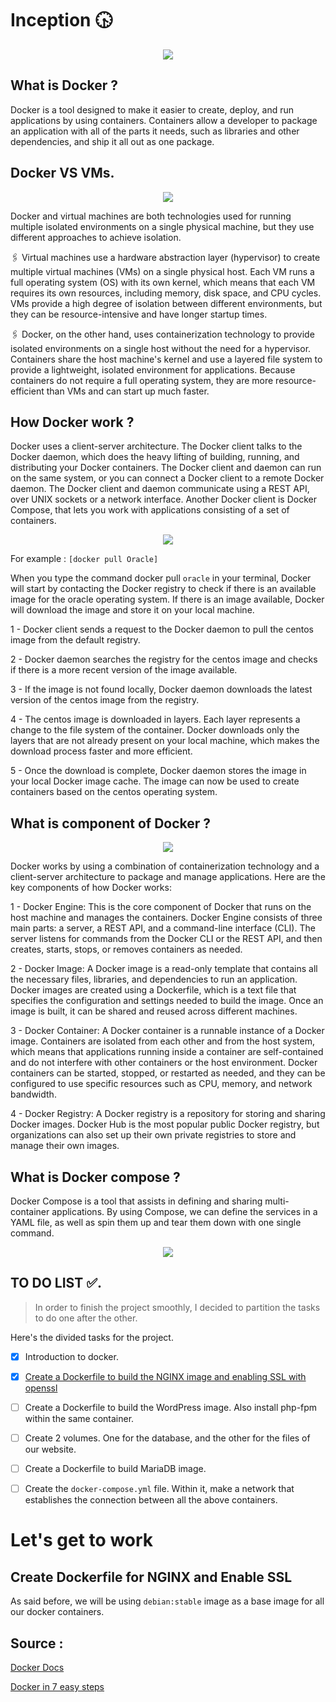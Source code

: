 # Inception 🕟
<p align="center">
<img src="https://alphaville.github.io/optimization-engine/img/docker.gif">
 </p>

## What is Docker ?

Docker is a tool designed to make it easier to create, deploy, and run applications by using containers. Containers allow a developer to package an application with all of the parts it needs, such as libraries and other dependencies, and ship it all out as one package.

## Docker VS VMs.

<p align="center">
 <img src="https://assets-global.website-files.com/5efc3ccdb72aaa7480ec8179/5f03f585f55f79c8b17ae7d2_containers-blog.png">
</p>

Docker and virtual machines are both technologies used for running multiple isolated environments on a single physical machine, but they use different approaches to achieve isolation.

🖇 Virtual machines use a hardware abstraction layer (hypervisor) to create multiple virtual machines (VMs) on a single physical host. Each VM runs a full operating system (OS) with its own kernel, which means that each VM requires its own resources, including memory, disk space, and CPU cycles. VMs provide a high degree of isolation between different environments, but they can be resource-intensive and have longer startup times.

🖇 Docker, on the other hand, uses containerization technology to provide isolated environments on a single host without the need for a hypervisor. Containers share the host machine's kernel and use a layered file system to provide a lightweight, isolated environment for applications. Because containers do not require a full operating system, they are more resource-efficient than VMs and can start up much faster.

## How Docker work ?

Docker uses a client-server architecture. The Docker client talks to the Docker daemon, which does the heavy lifting of building, running, and distributing your Docker containers. The Docker client and daemon can run on the same system, or you can connect a Docker client to a remote Docker daemon. The Docker client and daemon communicate using a REST API, over UNIX sockets or a network interface. Another Docker client is Docker Compose, that lets you work with applications consisting of a set of containers.

<p align="center">
<img src="https://miro.medium.com/max/1400/0*c9ljD66NqkOhhK_f">
</p>

For example : `[docker pull Oracle]`

When you type the command docker pull `oracle` in your terminal, Docker will start by contacting the Docker registry to check if there is an available image for the oracle operating system. If there is an image available, Docker will download the image and store it on your local machine.

1 - Docker client sends a request to the Docker daemon to pull the centos image from the default registry.<br>

2 - Docker daemon searches the registry for the centos image and checks if there is a more recent version of the image available.<br>

3 - If the image is not found locally, Docker daemon downloads the latest version of the centos image from the registry.<br>

4 - The centos image is downloaded in layers. Each layer represents a change to the file system of the container. Docker downloads only the layers that    				are not already present on your local machine, which makes the download process faster and more efficient.<br>
 
5 - Once the download is complete, Docker daemon stores the image in your local Docker image cache. The image can now be used to create containers based on the centos operating system.<br>
 

## What is component of Docker ?

<p align="center">
 <img src="https://miro.medium.com/max/678/1*uGdDnHQq6NVMcSO0DKAVAw.png">
 </p>

Docker works by using a combination of containerization technology and a client-server architecture to package and manage applications. Here are the key components of how Docker works:

1 - Docker Engine: This is the core component of Docker that runs on the host machine and manages the containers. Docker Engine consists of three main parts: a server, a REST API, and a command-line interface (CLI). The server listens for commands from the Docker CLI or the REST API, and then creates, starts, stops, or removes containers as needed.

2 - Docker Image: A Docker image is a read-only template that contains all the necessary files, libraries, and dependencies to run an application. Docker images are created using a Dockerfile, which is a text file that specifies the configuration and settings needed to build the image. Once an image is built, it can be shared and reused across different machines.

3 - Docker Container: A Docker container is a runnable instance of a Docker image. Containers are isolated from each other and from the host system, which means that applications running inside a container are self-contained and do not interfere with other containers or the host environment. Docker containers can be started, stopped, or restarted as needed, and they can be configured to use specific resources such as CPU, memory, and network bandwidth.

4 - Docker Registry: A Docker registry is a repository for storing and sharing Docker images. Docker Hub is the most popular public Docker registry, but organizations can also set up their own private registries to store and manage their own images.

## What is Docker compose ?

Docker Compose is a tool that assists in defining and sharing multi-container applications. By using Compose, we can define the services in a YAML file, as well as spin them up and tear them down with one single command.

<p align="center">
<img src="https://blogger.googleusercontent.com/img/b/R29vZ2xl/AVvXsEivco_6jo5d9c71_Usoq8-JAOS7Qqk0Z9b2xexVeR_nMMiScGJvaIXCw2t-GpSYxw4f3a0VYEMM8Sog7kduAz5X6qT8REnUGSjyh4SS1H1a-w6uME-fFhEz4uU09WvMNs3CumEuYHPmlxGn2bk1EiLGTw6eaZAXFXJk_q2qBBpGMXs8m_i7Oo_8e8-D/s2986/Flowchart.jpg">
</p>

## TO DO LIST ✅.
> In order to finish the project smoothly, I decided to partition the tasks to do one after the other.

Here's the divided tasks for the project.
- [x] Introduction to docker.
- [x] [Create a Dockerfile to build the NGINX image and enabling SSL with openssl](#create-dockerfile-for-nginx-and-enable-ssl)
- [ ] Create a Dockerfile to build the WordPress image. Also install php-fpm within the same container.
- [ ] Create 2 volumes. One for the database, and the other for the files of our website.
- [ ] Create a Dockerfile to build MariaDB image.
- [ ] Create the `docker-compose.yml` file. Within it, make a network that establishes the connection between all the above containers.


# Let's get to work
## Create Dockerfile for NGINX and Enable SSL
As said before, we will be using `debian:stable` image as a base image for all our docker containers.

## Source :

<a href="https://docs.docker.com/">Docker Docs</a>

<a href="https://www.youtube.com/watch?v=gAkwW2tuIqE">Docker in 7 easy steps</a>
